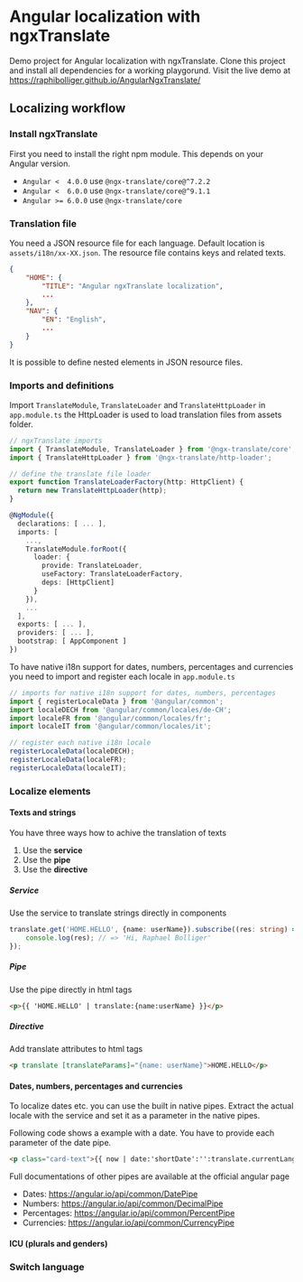 [//]: # (ng build --prod --op docs  --base-href /AngularNgxTranslate/)

# Angular localization with ngxTranslate

Demo project for Angular localization with ngxTranslate. Clone this project and install all dependencies for a working playgorund.
Visit the live demo at https://raphibolliger.github.io/AngularNgxTranslate/

## Localizing workflow

### Install ngxTranslate

First you need to install the right npm module. This depends on your Angular version.

- `Angular <  4.0.0` use `@ngx-translate/core@^7.2.2`
- `Angular <  6.0.0` use `@ngx-translate/core@^9.1.1`
- `Angular >= 6.0.0` use `@ngx-translate/core`

### Translation file

You need a JSON resource file for each language. Default location is `assets/i18n/xx-XX.json`. The resource file contains keys and related texts.
```JSON
{
    "HOME": {
        "TITLE": "Angular ngxTranslate localization",
        ...
    },
    "NAV": {
        "EN": "English",
        ...
    }
}
```
It is possible to define nested elements in JSON resource files.

### Imports and definitions
Import `TranslateModule`, `TranslateLoader` and `TranslateHttpLoader` in `app.module.ts` the HttpLoader is used to load translation files from assets folder.

```TypeScript
// ngxTranslate imports
import { TranslateModule, TranslateLoader } from '@ngx-translate/core';
import { TranslateHttpLoader } from '@ngx-translate/http-loader';
```

```TypeScript
// define the translate file loader
export function TranslateLoaderFactory(http: HttpClient) {
  return new TranslateHttpLoader(http);
}
```

```TypeScript
@NgModule({
  declarations: [ ... ],
  imports: [
    ...,
    TranslateModule.forRoot({
      loader: {
        provide: TranslateLoader,
        useFactory: TranslateLoaderFactory,
        deps: [HttpClient]
      }
    }),
    ...
  ],
  exports: [ ... ],
  providers: [ ... ],
  bootstrap: [ AppComponent ]
})
```

To have native i18n support for dates, numbers, percentages and currencies you need to import and register each locale in `app.module.ts`
```TypeScript
// imports for native i18n support for dates, numbers, percentages
import { registerLocaleData } from '@angular/common';
import localeDECH from '@angular/common/locales/de-CH';
import localeFR from '@angular/common/locales/fr';
import localeIT from '@angular/common/locales/it';

// register each native i18n locale
registerLocaleData(localeDECH);
registerLocaleData(localeFR);
registerLocaleData(localeIT);
```

### Localize elements

#### Texts and strings
You have three ways how to achive the translation of texts

1. Use the **service**
2. Use the **pipe**
3. Use the **directive**

##### Service
Use the service to translate strings directly in components
```TypeScript
translate.get('HOME.HELLO', {name: userName}).subscribe((res: string) => {
    console.log(res); // => 'Hi, Raphael Bolliger'
});
```

##### Pipe
Use the pipe directly in html tags
```html
<p>{{ 'HOME.HELLO' | translate:{name:userName} }}</p>
```

##### Directive
Add translate attributes to html tags
```html
<p translate [translateParams]="{name: userName}">HOME.HELLO</p>
```

#### Dates, numbers, percentages and currencies
To localize dates etc. you can use the built in native pipes. Extract the actual locale with the service and set it as a parameter in the native pipes.

Following code shows a example with a date. You have to provide each parameter of the date pipe.
```html
<p class="card-text">{{ now | date:'shortDate':'':translate.currentLang }}</p>
```

Full documentations of other pipes are available at the official angular page

- Dates: https://angular.io/api/common/DatePipe
- Numbers: https://angular.io/api/common/DecimalPipe
- Percentages: https://angular.io/api/common/PercentPipe
- Currencies: https://angular.io/api/common/CurrencyPipe

#### ICU (plurals and genders)

### Switch language


